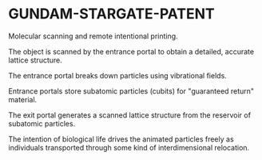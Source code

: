 # GUNDAM-STARGATE-PATENT

Molecular scanning and remote intentional printing.

The object is scanned by the entrance portal to obtain a detailed, accurate lattice structure.

The entrance portal breaks down particles using vibrational fields.

Entrance portals store subatomic particles (cubits) for "guaranteed return" material.

The exit portal generates a scanned lattice structure from the reservoir of subatomic particles.

The intention of biological life drives the animated particles freely as individuals transported through some kind of interdimensional relocation.

